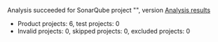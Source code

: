 Analysis succeeded for SonarQube project "", version  [Analysis results](https://sonarcloud.io/dashboard/index/Swastika.Core)
- Product projects: 6, test projects: 0
- Invalid projects: 0, skipped projects: 0, excluded projects: 0
